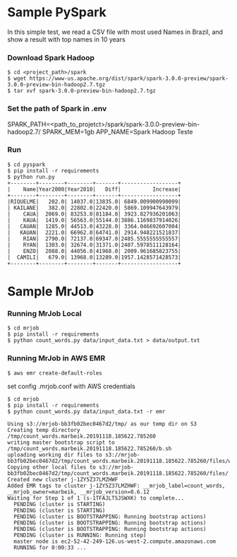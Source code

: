 # Sample PySpark
In this simple test, we read a CSV file with most used Names in Brazil,
and show a result with top names in 10 years

### Download Spark Hadoop

```
$ cd <project_path>/spark
$ wget https://www-us.apache.org/dist/spark/spark-3.0.0-preview/spark-3.0.0-preview-bin-hadoop2.7.tgz 
$ tar xvf spark-3.0.0-preview-bin-hadoop2.7.tgz
```

### Set the path of Spark in .env
SPARK_PATH=<path_to_projetct>/spark/spark-3.0.0-preview-bin-hadoop2.7/
SPARK_MEM=1gb
APP_NAME=Spark Hadoop Teste

### Run 
```
$ cd pyspark
$ pip install -r requirements
$ python run.py
+--------+--------+--------+-------+------------------+                         
|    Name|Year2000|Year2010|   Diff|          Increase|
+--------+--------+--------+-------+------------------+
|RIQUELME|   202.0| 14037.0|13835.0| 6849.009900990099|
| KAILANE|   382.0| 22802.0|22420.0| 5869.109947643979|
|    CAUA|  2069.0| 83253.0|81184.0| 3923.827936201063|
|    KAUA|  1419.0| 56563.0|55144.0|3886.1169837914026|
|   CAUAN|  1285.0| 44513.0|43228.0| 3364.046692607004|
|   KAUAN|  2221.0| 66962.0|64741.0| 2914.948221521837|
|    RIAN|  2790.0| 72137.0|69347.0|2485.5555555555557|
|    RYAN|  1303.0| 32674.0|31371.0|2407.5978511128164|
|    ENZO|  2088.0| 44056.0|41968.0| 2009.961685823755|
|  CAMILI|   679.0| 13968.0|13289.0|1957.1428571428573|
+--------+--------+--------+-------+------------------+
```

# Sample MrJob

### Running MrJob Local
```
$ cd mrjob
$ pip install -r requirements
$ python count_words.py data/input_data.txt > data/output.txt
```

### Running MrJob in AWS EMR
```
$ aws emr create-default-roles 
```
set config .mrjob.conf with AWS credentials

```
$ cd mrjob
$ pip install -r requirements
$ python count_words.py data/input_data.txt -r emr

Using s3://mrjob-bb3fb02bec0467d2/tmp/ as our temp dir on S3
Creating temp directory /tmp/count_words.marbeik.20191118.185622.785260
writing master bootstrap script to /tmp/count_words.marbeik.20191118.185622.785260/b.sh
uploading working dir files to s3://mrjob-bb3fb02bec0467d2/tmp/count_words.marbeik.20191118.185622.785260/files/wd...
Copying other local files to s3://mrjob-bb3fb02bec0467d2/tmp/count_words.marbeik.20191118.185622.785260/files/
Created new cluster j-1ZY5Z37LMZHWF
Added EMR tags to cluster j-1ZY5Z37LMZHWF: __mrjob_label=count_words, __mrjob_owner=marbeik, __mrjob_version=0.6.12
Waiting for Step 1 of 1 (s-1TFAJLTSJSWXK) to complete...
  PENDING (cluster is STARTING)
  PENDING (cluster is STARTING)
  PENDING (cluster is BOOTSTRAPPING: Running bootstrap actions)
  PENDING (cluster is BOOTSTRAPPING: Running bootstrap actions)
  PENDING (cluster is BOOTSTRAPPING: Running bootstrap actions)
  PENDING (cluster is RUNNING: Running step)
  master node is ec2-52-42-249-126.us-west-2.compute.amazonaws.com
  RUNNING for 0:00:33 ...

```
